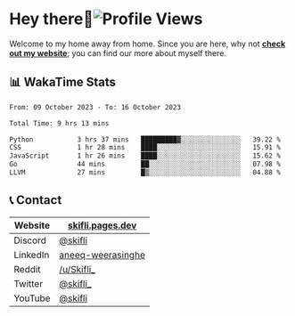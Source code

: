 # Hey there:wave:![Profile Views](https://komarev.com/ghpvc/?username=skifli)

Welcome to my home away from home. Since you are here, why not [**check out my website**](https://skifli.pages.dev); you can find our more about myself there.

## 📊 WakaTime Stats

<!--START_SECTION:waka-->

```txt
From: 09 October 2023 - To: 16 October 2023

Total Time: 9 hrs 13 mins

Python           3 hrs 37 mins   █████████▓░░░░░░░░░░░░░░░   39.22 %
CSS              1 hr 28 mins    ████░░░░░░░░░░░░░░░░░░░░░   15.91 %
JavaScript       1 hr 26 mins    ████░░░░░░░░░░░░░░░░░░░░░   15.62 %
Go               44 mins         ██░░░░░░░░░░░░░░░░░░░░░░░   07.98 %
LLVM             27 mins         █▒░░░░░░░░░░░░░░░░░░░░░░░   04.88 %
```

<!--END_SECTION:waka-->

## 📞 Contact

| Website  | [skifli.pages.dev](https://skifli.pages.dev)                       |
|----------|--------------------------------------------------------------------|
| Discord  | [@skifli](https://discord.com/users/1072069875993956372)           |
| LinkedIn | [aneeq-weerasinghe](https://www.linkedin.com/in/aneeq-weerasinghe) |
| Reddit   | [/u/Skifli_](https://www.reddit.com/user/skifli_)                  |
| Twitter  | [@skifli_](https://twitter.com/@skifli_)                           |
| YouTube  | [@skifli](https://www.youtube.com/channel/@skifli)                 |
